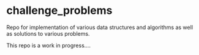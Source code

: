 # challenge_problems

Repo for implementation of various data structures and algorithms as well as solutions to various problems.

This repo is a work in progress....